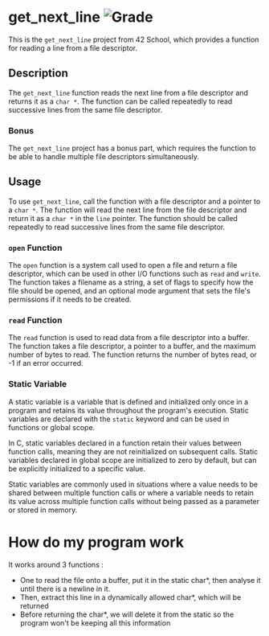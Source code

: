 # get_next_line ![Grade](https://img.shields.io/badge/Grade-125/100-brightgreen)

This is the `get_next_line` project from 42 School, which provides a function for reading a line from a file descriptor.

## Description

The `get_next_line` function reads the next line from a file descriptor and returns it as a `char *`. The function can be called repeatedly to read successive lines from the same file descriptor.

### Bonus

The `get_next_line` project has a bonus part, which requires the function to be able to handle multiple file descriptors simultaneously.

## Usage

To use `get_next_line`, call the function with a file descriptor and a pointer to a `char *`. The function will read the next line from the file descriptor and return it as a `char *` in the `line` pointer. The function should be called repeatedly to read successive lines from the same file descriptor.

### `open` Function

The `open` function is a system call used to open a file and return a file descriptor, which can be used in other I/O functions such as `read` and `write`. The function takes a filename as a string, a set of flags to specify how the file should be opened, and an optional mode argument that sets the file's permissions if it needs to be created.

### `read` Function

The `read` function is used to read data from a file descriptor into a buffer. The function takes a file descriptor, a pointer to a buffer, and the maximum number of bytes to read. The function returns the number of bytes read, or -1 if an error occurred.

### Static Variable

A static variable is a variable that is defined and initialized only once in a program and retains its value throughout the program's execution. Static variables are declared with the `static` keyword and can be used in functions or global scope.

In C, static variables declared in a function retain their values between function calls, meaning they are not reinitialized on subsequent calls. Static variables declared in global scope are initialized to zero by default, but can be explicitly initialized to a specific value.

Static variables are commonly used in situations where a value needs to be shared between multiple function calls or where a variable needs to retain its value across multiple function calls without being passed as a parameter or stored in memory.

# How do my program work

It works around 3 functions :
  * One to read the file onto a buffer, put it in the static char*, then analyse it until there is a newline in it.
  * Then, extract this line in a dynamically allowed char*, which will be returned
  * Before returning the char*, we will delete it from the static so the program won't be keeping all this information
  
    

